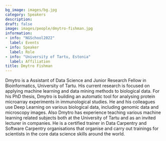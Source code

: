 ```yaml
---
bg_image: images/bg.jpg
category: Speakers
description: 
draft: false
image: images/people/dmytro-fishman.jpg
information:
- info: "NGSchool2022"
  label: Events
- info: Speaker
  label: Role
- info: "University of Tartu, Estonia"
  label: Affiliation
title: Dmytro Fishman
---
```


Dmytro is a Assistant of Data Science and Junior Research Fellow in Bioinformatics, University of Tartu. His current research is focused on applying machine learning and data mining methods to biological data. For his PhD thesis, Dmytro is building an automatic tool for analysing protein microarray experiments in immunological studies. He and his colleagues use Deep Learning on various biological data, including genomic data and microscopy images. Also Dmytro has experience teaching various machine learning related subjects both at the University of Tartu and as an invited lecturer in companies. He is a certified trainer in Data Carpentry and Software Carpentry organisations that organise and carry out trainings for scientists in the core data science skills around the world.